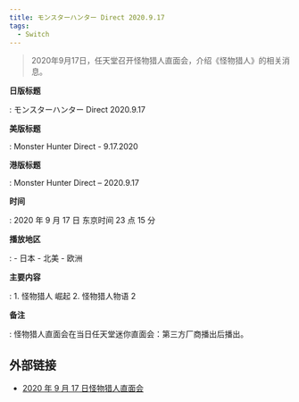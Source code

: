 ```yaml
---
title: モンスターハンター Direct 2020.9.17
tags:
  - Switch
---
```


> 2020年9月17日，任天堂召开怪物猎人直面会，介绍《怪物猎人》的相关消息。

**日版标题**

:   モンスターハンター Direct 2020.9.17

**美版标题**

:   Monster Hunter Direct - 9.17.2020

**港版标题**

:   Monster Hunter Direct – 2020.9.17

**时间**

:   2020 年 9 月 17 日 东京时间 23 点 15 分

**播放地区**

:   - 日本
    - 北美
    - 欧洲

**主要内容**

:   1. 怪物猎人 崛起
    2. 怪物猎人物语 2

**备注**

:   怪物猎人直面会在当日任天堂迷你直面会：第三方厂商播出后播出。

## 外部链接

- [2020 年 9 月 17 日怪物猎人直面会](https://www.bilibili.com/video/BV1rr4y1T7hU/)
